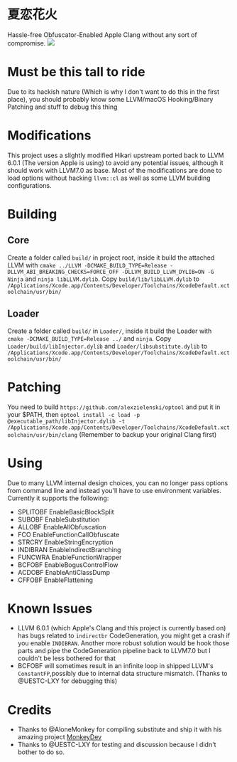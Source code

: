 # 夏恋花火
Hassle-free Obfuscator-Enabled Apple Clang without any sort of compromise.
![](https://github.com/HikariObfuscator/NatsukoiHanabi/blob/master/Demo.jpg?raw=true)
# Must be this tall to ride
Due to its hackish nature (Which is why I don't want to do this in the first place), you should probably know some LLVM/macOS Hooking/Binary Patching and stuff to debug this thing

# Modifications
This project uses a slightly modified Hikari upstream ported back to LLVM 6.0.1 (The version Apple is using) to avoid any potential issues, although it should work with LLVM7.0 as base. Most of the modifications are done to load options without hacking ``llvm::cl`` as well as some LLVM building configurations.

# Building

## Core
Create a folder called ``build/`` in project root, inside it build the attached LLVM with ``cmake ../LLVM -DCMAKE_BUILD_TYPE=Release -DLLVM_ABI_BREAKING_CHECKS=FORCE_OFF -DLLVM_BUILD_LLVM_DYLIB=ON -G Ninja`` and ``ninja libLLVM.dylib``. Copy ``build/lib/libLLVM.dylib`` to ``/Applications/Xcode.app/Contents/Developer/Toolchains/XcodeDefault.xctoolchain/usr/bin/``

## Loader
Create a folder called ``build/`` in ``Loader/``, inside it build the Loader with `` cmake -DCMAKE_BUILD_TYPE=Release ../`` and ``ninja``.
Copy ``Loader/build/libInjector.dylib`` and ``Loader/libsubstitute.dylib`` to ``/Applications/Xcode.app/Contents/Developer/Toolchains/XcodeDefault.xctoolchain/usr/bin/``

# Patching

You need to build ``https://github.com/alexzielenski/optool`` and put it in your $PATH, then
``optool install -c load -p @executable_path/libInjector.dylib -t /Applications/Xcode.app/Contents/Developer/Toolchains/XcodeDefault.xctoolchain/usr/bin/clang`` (Remember to backup your original Clang first)

# Using

Due to many LLVM internal design choices, you can no longer pass options from command line and instead you'll have to use environment variables. Currently it supports the following:  

- SPLITOBF EnableBasicBlockSplit
- SUBOBF EnableSubstitution
- ALLOBF EnableAllObfuscation
- FCO EnableFunctionCallObfuscate
- STRCRY EnableStringEncryption
- INDIBRAN EnableIndirectBranching
- FUNCWRA EnableFunctionWrapper
- BCFOBF EnableBogusControlFlow
- ACDOBF EnableAntiClassDump
- CFFOBF EnableFlattening

# Known Issues
- LLVM 6.0.1 (which Apple's Clang and this project is currently based on) has bugs related to ``indirectbr`` CodeGeneration, you might get a crash if you enable ``INDIBRAN``. Another more robust solution would be hook those parts and pipe the CodeGeneration pipeline back to LLVM7.0 but I couldn't be less bothered for that
- BCFOBF will sometimes result in an infinite loop in shipped LLVM's ``ConstantFP``,possibly due to internal data structure mismatch. (Thanks to @UESTC-LXY for debugging this)

# Credits

- Thanks to @AloneMonkey for compiling substitute and ship it with his amazing project [MonkeyDev](https://github.com/AloneMonkey/MonkeyDev/blob/master/MFrameworks/libsubstitute.dylib)
- Thanks to @UESTC-LXY for testing and discussion because I didn't bother to do so.
